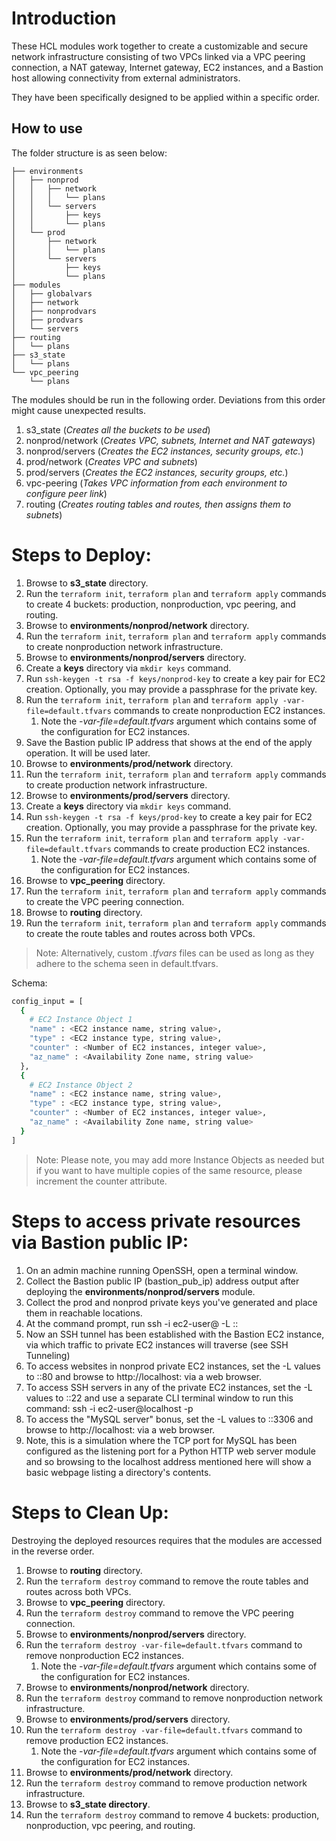 # Introduction

These HCL modules work together to create a customizable and secure network infrastructure consisting of two VPCs linked via a VPC peering connection, a NAT gateway, Internet gateway, EC2 instances, and a Bastion host allowing connectivity from external administrators.

They have been specifically designed to be applied within a specific order.

## How to use

The folder structure is as seen below:

```
├── environments
│   ├── nonprod
│   │   ├── network
│   │   │   └── plans
│   │   └── servers
│   │       ├── keys
│   │       └── plans
│   └── prod
│       ├── network
│       │   └── plans
│       └── servers
│           ├── keys
│           └── plans
├── modules
│   ├── globalvars
│   ├── network
│   ├── nonprodvars
│   ├── prodvars
│   └── servers
├── routing
│   └── plans
├── s3_state
│   └── plans
└── vpc_peering
    └── plans
 ```

The modules should be run in the following order. Deviations from this order might cause unexpected results.

1. s3_state (*Creates all the buckets to be used*)
1. nonprod/network (*Creates VPC, subnets, Internet and NAT gateways*) 
1. nonprod/servers (*Creates the EC2 instances, security groups, etc.*) 
1. prod/network (*Creates VPC and subnets*) 
1. prod/servers (*Creates the EC2 instances, security groups, etc.*) 
1. vpc-peering (*Takes VPC information from each environment to configure peer link*)
1. routing (*Creates routing tables and routes, then assigns them to subnets*)

# Steps to Deploy:

1. Browse to **s3_state** directory.
1. Run the `terraform init`, `terraform plan` and `terraform apply` commands to create 4 buckets: production, nonproduction, vpc peering, and routing.
1. Browse to **environments/nonprod/network** directory.
1. Run the `terraform init`, `terraform plan` and `terraform apply` commands to create nonproduction network infrastructure.
1. Browse to **environments/nonprod/servers** directory.
1. Create a **keys** directory via `mkdir keys` command.
1. Run `ssh-keygen -t rsa -f keys/nonprod-key` to create a key pair for EC2 creation. Optionally, you may provide a passphrase for the private key.
1. Run the `terraform init`, `terraform plan` and `terraform apply -var-file=default.tfvars` commands to create nonproduction EC2 instances.
	1. Note the *-var-file=default.tfvars* argument which contains some of the configuration for EC2 instances.
1. Save the Bastion public IP address that shows at the end of the apply operation. It will be used later.
1. Browse to **environments/prod/network** directory.
1. Run the `terraform init`, `terraform plan` and `terraform apply` commands to create production network infrastructure.
1. Browse to **environments/prod/servers** directory.
1. Create a **keys** directory via `mkdir keys` command.
1. Run `ssh-keygen -t rsa -f keys/prod-key` to create a key pair for EC2 creation. Optionally, you may provide a passphrase for the private key.
1. Run the `terraform init`, `terraform plan` and `terraform apply -var-file=default.tfvars` commands to create production EC2 instances.
	1. Note the *-var-file=default.tfvars* argument which contains some of the configuration for EC2 instances.
1. Browse to **vpc_peering** directory.
1. Run the `terraform init`, `terraform plan` and `terraform apply` commands to create the VPC peering connection.
1. Browse to **routing** directory.
1. Run the `terraform init`, `terraform plan` and `terraform apply` commands to create the route tables and routes across both VPCs.


> Note: Alternatively, custom *.tfvars* files can be used as long as they adhere to the schema seen in default.tfvars.

Schema:

```sh
config_input = [
  {
  	# EC2 Instance Object 1
    "name" : <EC2 instance name, string value>,
    "type" : <EC2 instance type, string value>,
    "counter" : <Number of EC2 instances, integer value>,
    "az_name" : <Availability Zone name, string value>
  },
  {
  	# EC2 Instance Object 2
    "name" : <EC2 instance name, string value>,
    "type" : <EC2 instance type, string value>,
    "counter" : <Number of EC2 instances, integer value>,
    "az_name" : <Availability Zone name, string value>
  }
]
```

> Note: Please note, you may add more Instance Objects as needed but if you want to have multiple copies of the same resource, please increment the counter attribute.

# Steps to access private resources via Bastion public IP:

1. On an admin machine running OpenSSH, open a terminal window.
1. Collect the Bastion public IP (bastion_pub_ip) address output after deploying the **environments/nonprod/servers** module.
1. Collect the prod and nonprod private keys you've generated and place them in reachable locations.
1. At the command prompt, run ssh -i <path-to-nonprod-private-key> ec2-user@<Bastion-public-ip> -L <local-port>:<private-ip-of-private-ec2>:<destination-port-on-private-ec2>
1. Now an SSH tunnel has been established with the Bastion EC2 instance, via which traffic to private EC2 instances will traverse (see SSH Tunneling)
1. To access websites in nonprod private EC2 instances, set the -L values to <local-port>:<private-ip-of-private-ec2>:80 and browse to http://localhost:<local-port> via a  web browser.
1. To access SSH servers in any of the private EC2 instances, set the -L values to <local-port>:<private-ip-of-private-ec2>:22 and use a separate CLI terminal window to run this command: ssh -i <path-to-appropriate-private-key> ec2-user@localhost -p <local-port>
1. To access the "MySQL server" bonus, set the -L values to <local-port>:<private-ip-of-private-ec2>:3306 and browse to http://localhost:<local-port> via a  web browser.
  1. Note, this is a simulation where the TCP port for MySQL has been configured as the listening port for a Python HTTP web server module and so browsing to the localhost address mentioned here will show a basic webpage listing a directory's contents.

# Steps to Clean Up:

Destroying the deployed resources requires that the modules are accessed in the reverse order.


1. Browse to **routing** directory.
1. Run the `terraform destroy` command to remove the route tables and routes across both VPCs.
1. Browse to **vpc_peering** directory.
1. Run the `terraform destroy` command to remove the VPC peering connection.
1. Browse to **environments/nonprod/servers** directory.
1. Run the `terraform destroy -var-file=default.tfvars` command to remove nonproduction EC2 instances.
	1. Note the *-var-file=default.tfvars* argument which contains some of the configuration for EC2 instances.
1. Browse to **environments/nonprod/network** directory.
1. Run the `terraform destroy` command to remove nonproduction network infrastructure.
1. Browse to **environments/prod/servers** directory.
1. Run the `terraform destroy -var-file=default.tfvars` command to remove production EC2 instances.
	1. Note the *-var-file=default.tfvars* argument which contains some of the configuration for EC2 instances.	
1. Browse to **environments/prod/network** directory.
1. Run the `terraform destroy` command to remove production network infrastructure.
1. Browse to **s3_state directory**.
1. Run the `terraform destroy` command to remove 4 buckets: production, nonproduction, vpc peering, and routing.
